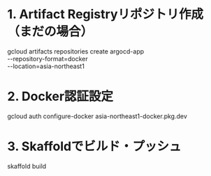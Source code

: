 
# 1. Artifact Registryリポジトリ作成（まだの場合）
gcloud artifacts repositories create argocd-app \
    --repository-format=docker \
    --location=asia-northeast1

# 2. Docker認証設定
gcloud auth configure-docker asia-northeast1-docker.pkg.dev

# 3. Skaffoldでビルド・プッシュ
skaffold build